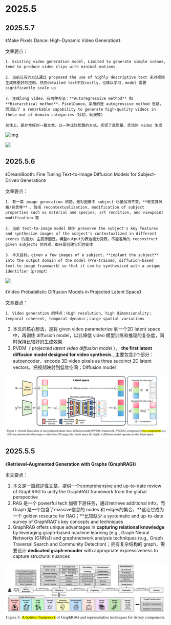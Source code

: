 # 2025.5

## 2025.5.7

《Make Pixels Dance: High-Dynamic Video Generation》

文章要点：

    1. Existing video generation model, Limited to generate simple scenes, tend to produce video clips with minimal motions

    2. 当前已有的方法通过 proposed the use of highly descriptive text 来对视频生成做更好的控制，然而detailed text不仅costly，也难以学习，model 需要 significantly scale up

    3. 生成long video，有两种方法：**Autoregressive method** 和 **Hierarchical method**，PixelDance，采用的是 autogressive method 思路，展现出了 a remarkable capability to generate high-quality videos in these out-of-domain categories（科幻、动漫等)

    总体上，是非常好的一篇文章，以一种比较优雅的方式，实现了高质量、灵活的 video 生成

![img](https://aike0ghfh14.feishu.cn/space/api/box/stream/download/asynccode/?code=YzI4ZWI0NDVlYTUxNWQ4YzlhM2IyZDU4MTIzYWMyMjNfaW52MkVCYkJNVm5VbnIwazNPWVlrbGZCR0prbno4Z01fVG9rZW46RDZZZGJXNXpPb09mN1R4cGVxNWNWOUR5bjljXzE3NDY2MDkwMjg6MTc0NjYxMjYyOF9WNA)

![](https://aike0ghfh14.feishu.cn/space/api/box/stream/download/asynccode/?code=ZDZiY2JjNjdjMWRhZGI3OGY1MzhjNWFmZTQ0YjYwY2VfQXRLTjNtVDFTQTZPQ1VUZDBpWGJMS2RKSGt5azdRbWhfVG9rZW46WTdURGJCTGkwb3NNTkR4T3Rkb2NvSDBrbnVjXzE3NDY2MDkwNDE6MTc0NjYxMjY0MV9WNA)

## 2025.5.6

《DreamBooth: Fine Tuning Text-to-Image Diffusion Models for Subject-Driven Generation》

文章要点：

    1. 有一类 image generation 问题，是对图像中 subject 尽量保持不变，**改变其风格/背景等** ，包括 recontextualization, modification of subject properties such as material and species, art rendition, and viewpoint modification 等

    2. 当前 text-to-image model 缺少 preserve the subject's key features and synthesize images of the subject's contextualized in different scenes 的能力，主要原因是，模型output的表达能力受限，不能准确的 reconstruct given subjects 的外观，都只是创建它们的变体

    3. 本文目标，given a few images of a subject，**implant the subject** into the output domain of the model（Pre-trained, diffusion-based text-to-image framework）so that it can be synthesized with a unique identifier（prompt）

![](https://aike0ghfh14.feishu.cn/space/api/box/stream/download/asynccode/?code=ZDMzMTU3MmExZTgyZmZkZWIwZWFjMWU0MDViMjk4MWVfMGxkbGpqaDhKZ040cnkzM0FuSGVBcmFzaExYQjlYbGtfVG9rZW46WUFRT2J6allVb1lpaHF4d2FpWmNma0dCbkJlXzE3NDY1NDE3NjE6MTc0NjU0NTM2MV9WNA)

《Video Probabilistic Diffusion Models in Projected Latent Space》

文章要点：

    1. Video generation 的特点：High resolution, high dimensionality；temporal coherent, temporal dynamic；Large spatial variations

2. 本文的核心想法，是将 given video parameterize 到一个2D latent space中，再训练 diffusion model，以此降低 video 模型训练和推理的复杂度，同时保持比较好的生成效果
3. PVDM（ *projected latent video diffusion model* ）， **the first latent diffusion model designed for video synthesis** , 主要包含2个部分：autoencoder，encode 3D video pixels as three succinct 2D latent vectors，把视频映射到低维空间；Diffusion model

 ![1746512432100](image/papers/1746512432100.png)

## 2025.5.5

《**Retrieval-Augmented Generation with Graphs (GraphRAG)**》

本文要点：

1. 本文是一篇综述性文章，提供一个comprehensive and up-to-date review of GraphRAG to unify the GraphRAG framework from the global perspective
2. RAG 是一个 powerful tech 加强下游任务，通过retrieve additional info，而Graph 是一个包含了massive信息的 nodes 和 edges的集合，**这让它成为一个 golden resource for RAG；**比较缺少 a systematic and up-to-date survey of GraphRAG's key concepts and techniques
3. GraphRAG offers unique advantages in **capturing relational knowledge** by leveraging graph-based machine learning (e.g., Graph Neural Networks (GNNs)) and graph/network analysis techniques (e.g., Graph Traversal  Search and Community Detection)；拥有复杂结构的 graph，需要设计 **dedicated graph encoder** with appropriate expressiveness to capture structural nuances

![1746455991982](image/papers/1746455991982.png)
